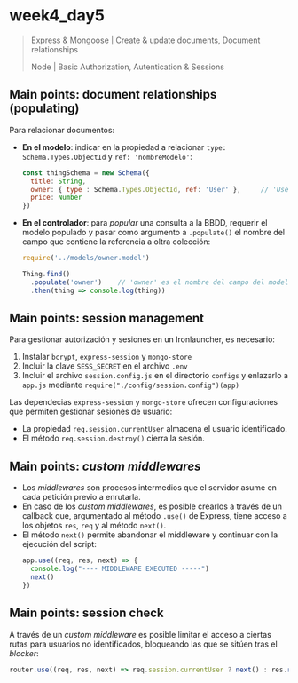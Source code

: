 # week4_day5

> Express & Mongoose | Create & update documents, Document relationships
>
> Node | Basic Authorization, Autentication & Sessions


## Main points: document relationships (populating)

Para relacionar documentos:
* **En el modelo**: indicar en la propiedad a relacionar `type: Schema.Types.ObjectId` y `ref: 'nombreModelo'`:
    ```javascript
    const thingSchema = new Schema({
      title: String,
      owner: { type : Schema.Types.ObjectId, ref: 'User' },     // 'User' es el nombre del modelo
      price: Number
    })
    ```
* **En el controlador**: para _popular_ una consulta a la BBDD, requerir el modelo populado y pasar como argumento a `.populate()` el nombre del campo que contiene la referencia a oltra colección:
    ```javascript
    require('../models/owner.model')
    
    Thing.find()
      .populate('owner')    // 'owner' es el nombre del campo del modelo 'thing'
      .then(thing => console.log(thing))
    ```

## Main points: session management

Para gestionar autorización y sesiones en un Ironlauncher, es necesario:
1. Instalar `bcrypt`, `express-session` y `mongo-store`
2. Incluir la clave `SESS_SECRET` en el archivo `.env`
3. Incluir el archivo `session.config.js` en el directorio `configs` y enlazarlo a `app.js` mediante `require("./config/session.config")(app)`

Las dependecias `express-session` y `mongo-store` ofrecen configuraciones que permiten gestionar sesiones de usuario:
- La propiedad `req.session.currentUser` almacena el usuario identificado.
- El método `req.session.destroy()` cierra la sesión.


## Main points: *custom middlewares*
- Los *middlewares* son procesos intermedios que el servidor asume en cada petición previo a enrutarla.
- En caso de los *custom middlewares*, es posible crearlos a través de un callback que, argumentado al método `.use()` de Express, tiene acceso a los objetos `res`, `req` y al método `next()`.
- El método `next()` permite abandonar el middleware y continuar con la ejecución del script:
  ````javascript
  app.use((req, res, next) => {
    console.log("---- MIDDLEWARE EXECUTED -----")
    next()
  })
  ````


## Main points: session check
A través de un _custom middleware_  es posible limitar el acceso a ciertas rutas para usuarios no identificados, bloqueando las que se sitúen tras el _blocker_:
```javascript
router.use((req, res, next) => req.session.currentUser ? next() : res.render('forbidden'))
```


